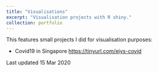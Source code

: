 ```yaml
---
title: "Visualisations"
excerpt: "Visualisation projects with R shiny."
collection: portfolio
---
```


This features small projects I did for visualisation purposes:

- Covid19 in Singapore https://tinyurl.com/ejys-covid

Last updated 15 Mar 2020

    
